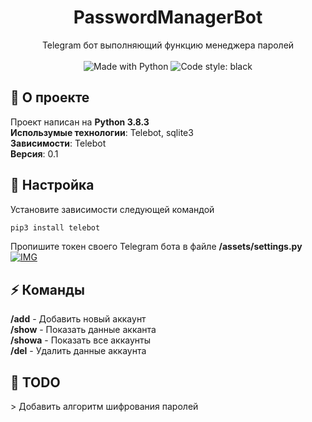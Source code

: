 <h1 align='center'>PasswordManagerBot</h1>
<p align='center'>Telegram бот выполняющий функцию менеджера паролей
  <br/><br/>
  <img alt="Made with Python" src="https://img.shields.io/badge/Made%20with-Python-%23FFD242?logo=python&logoColor=white">
  <img alt="Code style: black" src="https://img.shields.io/badge/code%20style-black-000000.svg">
</p>

## 🚀 О проекте
Проект написан на __Python 3.8.3__ <br/>
__Использумые технологии__: Telebot, sqlite3 <br/>
__Зависимости__: Telebot <br/>
__Версия__: 0.1


## 📌 Настройка

Установите зависимости следующей командой
```sh
pip3 install telebot
```

Пропишите токен своего Telegram бота в файле __/assets/settings.py__
<a href="https://ibb.co/vdWT6zR"><img src="https://i.ibb.co/6tST7sL/Screenshot-1.png" alt="IMG"></a>

## ⚡ Команды
__/add__ - Добавить новый аккаунт <br/>
__/show__ - Показать данные акканта <br/>
__/showa__ - Показать все аккаунты <br/>
__/del__ - Удалить данные аккаунта

## 📃 TODO
\> Добавить алгоритм шифрования паролей
